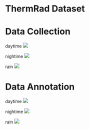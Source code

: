 
# ThermRad Dataset

# Data Collection #

daytime
![](sunnny_day%2000_00_00-00_00_30.gif)

nightime
![](night%2000_00_00-00_00_30.gif)

rain
![](Off_campus%2000_00_00-00_00_30.gif)

# Data Annotation #

daytime
![](daytime_sample.jpg)

nightime
![](nightime_sample.jpg)

rain
![](rain_sample.jpg)